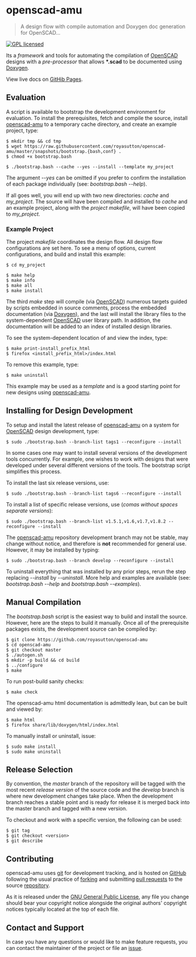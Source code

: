 openscad-amu
============

> A design flow with compile automation and Doxygen doc generation for OpenSCAD...

[![GPL licensed](https://img.shields.io/badge/license-GPL-blue.svg?style=flat)](https://raw.githubusercontent.com/royasutton/openscad-amu/master/COPYING)


Its a _framework_ and tools for automating the compilation of
[OpenSCAD] designs with a _pre-processor_ that allows __\*.scad__ to be
documented using [Doxygen].

View live docs on [GitHib Pages](https://royasutton.github.io/openscad-amu).


Evaluation
----------

A script is available to bootstrap the development environment for
evaluation. To install the prerequisites, fetch and compile the source,
install [openscad-amu] to a temporary cache directory, and create an
example project, type:

    $ mkdir tmp && cd tmp
    $ wget https://raw.githubusercontent.com/royasutton/openscad-amu/master/snapshots/bootstrap.{bash,conf} .
    $ chmod +x bootstrap.bash

    $ ./bootstrap.bash --cache --yes --install --template my_project

The argument *--yes* can be omitted if you prefer to confirm the
installation of each package individually (see: *bootstrap.bash --help*).

If all goes well, you will end up with two new directories: *cache* and
*my_project*. The source will have been compiled and installed to
*cache* and an example project, along with the *project makefile*, will
have been copied to *my_project*.


### Example Project

The project *makefile* coordinates the design flow. All design flow
configurations are set here. To see a menu of options, current
configurations, and build and install this example:

    $ cd my_project

    $ make help
    $ make info
    $ make all
    $ make install

The third *make* step will compile (via [OpenSCAD]) numerous targets
guided by scripts embedded in source comments, process the embedded
documentation (via [Doxygen]), and the last will install the library
files to the system-dependent [OpenSCAD] user library path. In
addition, the documentation will be added to an index of installed
design libraries.

To see the system-dependent location of and view the index, type:

    $ make print-install_prefix_html
    $ firefox <install_prefix_html>/index.html

To remove this example, type:

    $ make uninstall

This example may be used as a *template* and is a good starting point
for new designs using [openscad-amu].


Installing for Design Development
---------------------------------

To setup and install the latest release of [openscad-amu] on a system
for [OpenSCAD] design development, type:

    $ sudo ./bootstrap.bash --branch-list tags1 --reconfigure --install

In some cases one may want to install several versions of the
development tools concurrently. For example, one wishes to work with
designs that were developed under several different versions of the
tools. The bootstrap script simplifies this process.

To install the last six release versions, use:

    $ sudo ./bootstrap.bash --branch-list tags6 --reconfigure --install

To install a list of specific release versions, use (*comas without
spaces separate versions*):

    $ sudo ./bootstrap.bash --branch-list v1.5.1,v1.6,v1.7,v1.8.2 --reconfigure --install

The [openscad-amu] repository development branch may not be stable, may
change without notice, and therefore is **not** recommended for general
use. However, it may be installed by typing:

    $ sudo ./bootstrap.bash --branch develop --reconfigure --install

To uninstall everything that was installed by any prior steps, rerun
the step replacing *--install* by *--uninstall*. More help and examples
are available (see: *bootstrap.bash --help* and *bootstrap.bash --examples*).


Manual Compilation
------------------

The *bootstrap.bash* script is the easiest way to build and install the
source. However, here are the steps to build it manually. Once all of
the prerequisite packages exists, the development source can be
compiled by:

    $ git clone https://github.com/royasutton/openscad-amu
    $ cd openscad-amu
    $ git checkout master
    $ ./autogen.sh
    $ mkdir -p build && cd build
    $ ../configure
    $ make

To run post-build sanity checks:

    $ make check

The openscad-amu html documentation is admittedly lean, but can be
built and viewed by:

    $ make html
    $ firefox share/lib/doxygen/html/index.html

To manually install or uninstall, issue:

    $ sudo make install
    $ sudo make uninstall


Release Selection
-----------------

By convention, the *master* branch of the repository will be tagged
with the most recent *release version* of the source code and the
*develop* branch is where new development changes take place. When the
development branch reaches a stable point and is ready for release it
is merged back into the master branch and tagged with a new version.

To checkout and work with a specific version, the following can be
used:

    $ git tag
    $ git checkout <version>
    $ git describe


Contributing
------------

openscad-amu uses [git] for development tracking, and is hosted on
[GitHub] following the usual practice of [forking] and submitting
[pull requests] to the source [repository].

As it is released under the [GNU General Public License], any file you
change should bear your copyright notice alongside the original
authors' copyright notices typically located at the top of each file.


Contact and Support
-------------------

In case you have any questions or would like to make feature requests,
you can contact the maintainer of the project or file an [issue].


[GNU General Public License]: https://www.gnu.org/licenses/gpl.html

[openscad-amu]: https://royasutton.github.io/openscad-amu
[repository]: https://github.com/royasutton/openscad-amu
[issue]: https://github.com/royasutton/openscad-amu/issues

[OpenSCAD]: http://www.openscad.org/

[Doxygen]: http://www.stack.nl/~dimitri/doxygen/index.html

[git]: http://git-scm.com/
[GitHub]: http://github.com/
[forking]: http://help.github.com/forking/
[pull requests]: https://help.github.com/articles/about-pull-requests/
